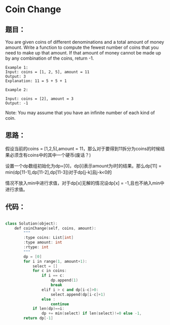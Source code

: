 # Coin Change

## 题目：

 You are given coins of different denominations and a total amount of money amount. Write a function to compute the fewest number of coins that you need to make up that amount. If that amount of money cannot be made up by any combination of the coins, return -1.

```
Example 1:
Input: coins = [1, 2, 5], amount = 11
Output: 3 
Explanation: 11 = 5 + 5 + 1

Example 2:

Input: coins = [2], amount = 3
Output: -1
```

Note:
You may assume that you have an infinite number of each kind of coin.


## 思路：
 
  假设当前的coins = [1,2,5],amount = 11，那么对于要得到11拆分为coins的时候结果必须含有coins中的其中一个硬币(废话？)
  
  设置一个dp数组初始化为dp=[0]，dp[i]表示amount为i时的结果。那么dp[11] = min(dp[11-1],dp[11-2],dp[11-3])对于dp[j-k]且j-k<0的
  
  情况不放入min中进行求值，对于dp[x]无解的情况设dp[x] = -1,且也不纳入min中进行求值。
  
  
## 代码：

```cpp

class Solution(object):
    def coinChange(self, coins, amount):
        """
        :type coins: List[int]
        :type amount: int
        :rtype: int
        """
        dp = [0]
        for i in range(1, amount+1):
            select = []
            for c in coins:
                if i == c:
                    dp.append(1)
                    break
                elif i > c and dp[i-c]>0:
                    select.append(dp[i-c]+1)
                else :
                    continue
            if len(dp)==i:
                dp += min(select) if len(select)!=0 else -1,
        return dp[-1]
                
```
